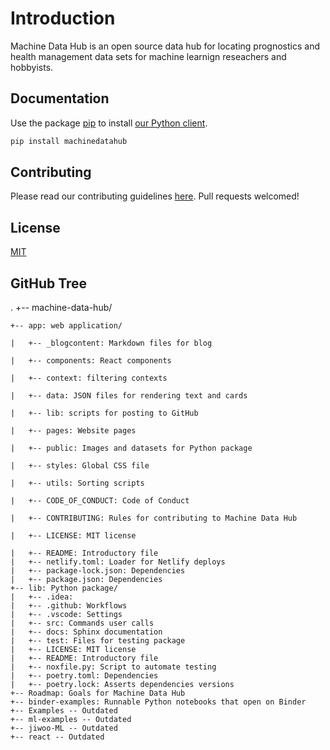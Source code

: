 # Introduction

Machine Data Hub is an open source data hub for locating prognostics and health management data sets for machine learnign reseachers and hobbyists.

## Documentation

Use the package [pip](https://github.com/PHM-Data-Hub/lib/) to install [our Python client](https://machine-data-hub.readthedocs.io/en/latest/?badge=latest). 

```bash
pip install machinedatahub
```

## Contributing
Please read our contributing guidelines [here](https://github.com/machine-data-hub/app/blob/main/CONTRIBUTING.md).
Pull requests welcomed!

## License
[MIT](https://github.com/PHM-Data-Hub/app/blob/main/LICENSE)


## GitHub Tree
.
+-- machine-data-hub/

    +-- app: web application/

    |   +-- _blogcontent: Markdown files for blog
    
    |   +-- components: React components
    
    |   +-- context: filtering contexts
    
    |   +-- data: JSON files for rendering text and cards
    
    |   +-- lib: scripts for posting to GitHub
    
    |   +-- pages: Website pages
    
    |   +-- public: Images and datasets for Python package
    
    |   +-- styles: Global CSS file
    
    |   +-- utils: Sorting scripts
    
    |   +-- CODE_OF_CONDUCT: Code of Conduct
    
    |   +-- CONTRIBUTING: Rules for contributing to Machine Data Hub
    
    |   +-- LICENSE: MIT license
    
    |   +-- README: Introductory file
    |   +-- netlify.toml: Loader for Netlify deploys
    |   +-- package-lock.json: Dependencies
    |   +-- package.json: Dependencies
    +-- lib: Python package/
    |   +-- .idea: 
    |   +-- .github: Workflows
    |   +-- .vscode: Settings
    |   +-- src: Commands user calls
    |   +-- docs: Sphinx documentation
    |   +-- test: Files for testing package
    |   +-- LICENSE: MIT license
    |   +-- README: Introductory file
    |   +-- noxfile.py: Script to automate testing
    |   +-- poetry.toml: Dependencies
    |   +-- poetry.lock: Asserts dependencies versions
    +-- Roadmap: Goals for Machine Data Hub
    +-- binder-examples: Runnable Python notebooks that open on Binder
    +-- Examples -- Outdated
    +-- ml-examples -- Outdated
    +-- jiwoo-ML -- Outdated
    +-- react -- Outdated
